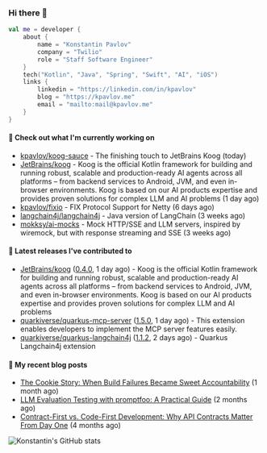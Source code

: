 
### Hi there 👋

```kotlin
val me = developer {
    about {
        name = "Konstantin Pavlov"
        company = "Twilio"
        role = "Staff Software Engineer"
    }
    tech("Kotlin", "Java", "Spring", "Swift", "AI", "iOS")
    links {
        linkedin = "https://linkedin.com/in/kpavlov"
        blog = "https://kpavlov.me"
        email = "mailto:mail@kpavlov.me"
    }
}
```

#### 👷 Check out what I'm currently working on

- [kpavlov/koog-sauce](https://github.com/kpavlov/koog-sauce) - The finishing touch to JetBrains Koog (today)
- [JetBrains/koog](https://github.com/JetBrains/koog) - Koog is the official Kotlin framework for building and running robust, scalable and production-ready AI agents across all platforms – from backend services to Android, JVM, and even in-browser environments. Koog is based on our AI products expertise and provides proven solutions for complex LLM and AI problems (1 day ago)
- [kpavlov/fixio](https://github.com/kpavlov/fixio) - FIX Protocol Support for Netty (6 days ago)
- [langchain4j/langchain4j](https://github.com/langchain4j/langchain4j) - Java version of LangChain (3 weeks ago)
- [mokksy/ai-mocks](https://github.com/mokksy/ai-mocks) - Mock HTTP/SSE and LLM servers, inspired by wiremock, but with response streaming and SSE (3 weeks ago)

#### 🔭 Latest releases I've contributed to

- [JetBrains/koog](https://github.com/JetBrains/koog) ([0.4.0](https://github.com/JetBrains/koog/releases/tag/0.4.0), 1 day ago) - Koog is the official Kotlin framework for building and running robust, scalable and production-ready AI agents across all platforms – from backend services to Android, JVM, and even in-browser environments. Koog is based on our AI products expertise and provides proven solutions for complex LLM and AI problems
- [quarkiverse/quarkus-mcp-server](https://github.com/quarkiverse/quarkus-mcp-server) ([1.5.0](https://github.com/quarkiverse/quarkus-mcp-server/releases/tag/1.5.0), 1 day ago) - This extension enables developers to implement the MCP server features easily.
- [quarkiverse/quarkus-langchain4j](https://github.com/quarkiverse/quarkus-langchain4j) ([1.1.2](https://github.com/quarkiverse/quarkus-langchain4j/releases/tag/1.1.2), 2 days ago) - Quarkus Langchain4j extension

#### 📜 My recent blog posts

- [The Cookie Story: When Build Failures Became Sweet Accountability](https://kpavlov.me/blog/the-cookie-story/) (1 month ago)
- [LLM Evaluation Testing with promptfoo: A Practical Guide](https://kpavlov.me/blog/llm-evaluation-testing-with-promptfoo-a-practical-guide/) (2 months ago)
- [Contract-First vs. Code-First Development: Why API Contracts Matter From Day One](https://kpavlov.me/blog/contract-first-vs-contract-last/) (4 months ago)

![Konstantin's GitHub stats](https://github-readme-stats.vercel.app/api?username=kpavlov&show_icons=true&include_all_commits=true)
